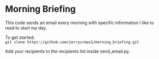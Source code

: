 # Morning Briefing
This code sends an email every morning with specific information I like to read to start my day. 

To get started:<br />
 `
 git clone https://github.com/jerrycrews1/morning_briefing.git
 `
 
Add your recipients to the recipients list inside send_email.py.


